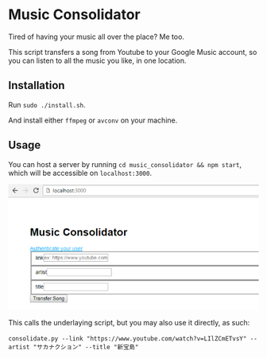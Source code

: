 # Music Consolidator
Tired of having your music all over the place? Me too.

This script transfers a song from Youtube to your Google Music account, so you can
listen to all the music you like, in one location.

## Installation
Run `sudo ./install.sh`.

And install either `ffmpeg` or `avconv` on your machine.

## Usage
You can host a server by running `cd music_consolidator && npm start`, which will be accessible on `localhost:3000`.

![GUI screenshot](resources/music_cons.jpg "GUI screenshot")

This calls the underlaying script, but you may also use it directly, as such:


`consolidate.py --link "https://www.youtube.com/watch?v=LIlZCmETvsY" --artist "サカナクション" --title "新宝島"`
